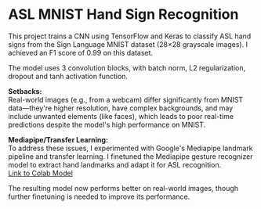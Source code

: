 # ASL MNIST Hand Sign Recognition

This project trains a CNN using TensorFlow and Keras to classify ASL hand signs from the Sign Language MNIST dataset (28×28 grayscale images). I achieved an F1 score of 0.99 on this dataset.

The model uses 3 convolution blocks, with batch norm, L2 regularization, dropout and tanh activation function.

**Setbacks:**  
Real-world images (e.g., from a webcam) differ significantly from MNIST data—they're higher resolution, have complex backgrounds, and may include unwanted elements (like faces), which leads to poor real-time predictions despite the model's high performance on MNIST.

**Mediapipe/Transfer Learning:**  
To address these issues, I experimented with Google's Mediapipe landmark pipeline and transfer learning. I finetuned the Mediapipe gesture recognizer model to extract hand landmarks and adapt it for ASL recognition.  
[Link to Colab Model](https://colab.research.google.com/drive/1qmt4F5M7FDTbBYy42dDhiIpQe5vTR22x#scrollTo=1_pux_SfseU5)

The resulting model now performs better on real-world images, though further finetuning is needed to improve its performance.
